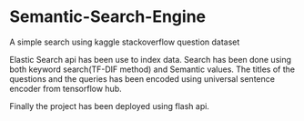 # Semantic-Search-Engine
A simple search using kaggle stackoverflow question dataset

Elastic Search api has been use to index data. 
Search has been done using both keyword search(TF-DIF method) and Semantic values.
The titles of the questions and the queries has been encoded using universal sentence encoder from tensorflow hub.

Finally the project has been deployed using flash api.
